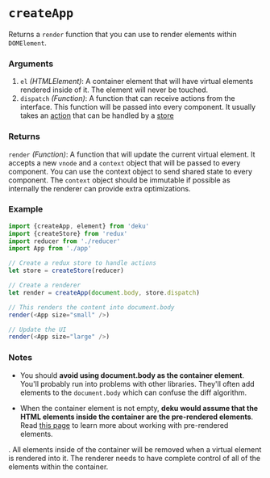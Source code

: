 # `createApp`

Returns a `render` function that you can use to render elements within `DOMElement`.

### Arguments

1. `el` _(HTMLElement)_: A container element that will have virtual elements rendered inside of it. The element will never be touched.
2. `dispatch` _(Function)_: A function that can receive actions from the interface. This function will be passed into every component. It usually takes an [action](http://redux.js.org/docs/basics/Actions.html) that can be handled by a [store](http://redux.js.org/docs/basics/Store.html)

### Returns

`render` _(Function)_: A function that will update the current virtual element. It accepts a new `vnode` and a `context` object that will be passed to every component. You can use the context object to send shared state to every component. The `context` object should be immutable if possible as internally the renderer can provide extra optimizations.

### Example

```js
import {createApp, element} from 'deku'
import {createStore} from 'redux'
import reducer from './reducer'
import App from './app'

// Create a redux store to handle actions
let store = createStore(reducer)

// Create a renderer
let render = createApp(document.body, store.dispatch)

// This renders the content into document.body
render(<App size="small" />)

// Update the UI
render(<App size="large" />)
```

### Notes


* You should **avoid using document.body as the container element**. You'll probably run into problems with other libraries. They'll often add elements to the `document.body` which can confuse the diff algorithm.

* When the container element is not empty, **deku would assume that the HTML elements inside the container are the pre-rendered elements**. Read [this page](/deku/docs/tips/pre-rendered.md) to learn more about working with pre-rendered elements.


. All elements inside of the container will be removed when a virtual element is rendered into it. The renderer needs to have complete control of all of the elements within the container.
